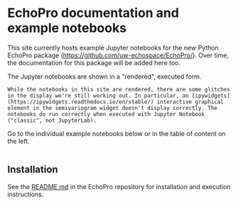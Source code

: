 # EchoPro documentation and example notebooks

This site currently hosts example Jupyter notebooks for the new Python EchoPro package (https://github.com/uw-echospace/EchoPro/). Over time, the documentation for this package will be added here too.

The Jupyter notebooks are shown in a "rendered", executed form.

```{admonition} Glitches with some interactive graphical elements
While the notebooks in this site are rendered, there are some glitches in the display we're still working out. In particular, an [ipywidgets](https://ipywidgets.readthedocs.io/en/stable/) interactive graphical element in the semivariogram widget doesn't display correctly. The notebooks do run correctly when executed with Jupyter Notebook ("classic", not JupyterLab).
```

Go to the individual example notebooks below or in the table of content on the left.

```{tableofcontents}
```

## Installation

See the [README.md](https://github.com/uw-echospace/EchoPro/blob/master/README.md) in the EchoPro repository for installation and execution instructions. 
